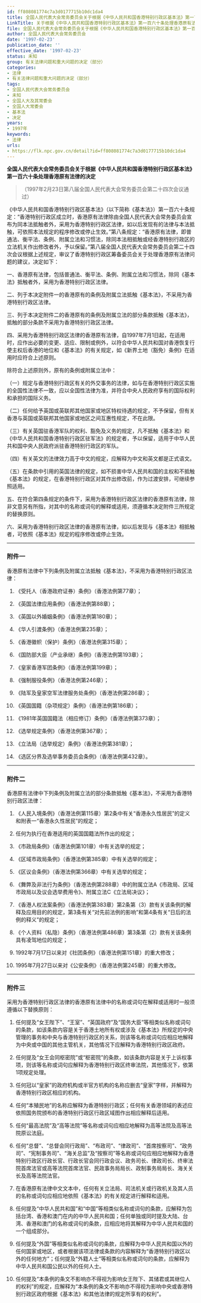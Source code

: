 ```yaml
---
id: ff808081774c7a3d0177715b10dc1da4
title: 全国人民代表大会常务委员会关于根据《中华人民共和国香港特别行政区基本法》第一百六十条处理香港原有法律的决定
LinkTitle: 关于根据《中华人民共和国香港特别行政区基本法》第一百六十条处理香港原有法律的决定（1997）
file: 全国人民代表大会常务委员会关于根据《中华人民共和国香港特别行政区基本法》第一百六十条处理香港原有法律的决定_ff808081774c7a3d0177715b10dc1da4.docx
author: 全国人民代表大会常务委员会
date: '1997-02-23'
publication_date: ''
effective_date: '1997-02-23'
status: 未知
group: 有关法律问题和重大问题的决定（部分）
categories:
- 法律
- 有关法律问题和重大问题的决定（部分）
tags:
- 全国人民代表大会常务委员会
- 未知
- 全国人大及其常委会
- 全国人大常委会
- 基本法
- 决定
years:
- 1997年
keywords:
- 法律
urls:
- https://flk.npc.gov.cn/detail?id=ff808081774c7a3d0177715b10dc1da4
---
```


**全国人民代表大会常务委员会关于根据《中华人民共和国香港特别行政区基本法》第一百六十条处理香港原有法律的决定**

> （1997年2月23日第八届全国人民代表大会常务委员会第二十四次会议通过）

《中华人民共和国香港特别行政区基本法》（以下简称《基本法》）第一百六十条规定：“香港特别行政区成立时，香港原有法律除由全国人民代表大会常务委员会宣布为同本法抵触者外，采用为香港特别行政区法律，如以后发现有的法律与本法抵触，可依照本法规定的程序修改或停止生效。”第八条规定：“香港原有法律，即普通法、衡平法、条例、附属立法和习惯法，除同本法相抵触或经香港特别行政区的立法机关作出修改者外，予以保留。”第八届全国人民代表大会常务委员会第二十四次会议根据上述规定，审议了香港特别行政区筹备委员会关于处理香港原有法律问题的建议，决定如下：

一、香港原有法律，包括普通法、衡平法、条例、附属立法和习惯法，除同《基本法》抵触者外，采用为香港特别行政区法律。

二、列于本决定附件一的香港原有的条例及附属立法抵触《基本法》，不采用为香港特别行政区法律。

三、列于本决定附件二的香港原有的条例及附属立法的部分条款抵触《基本法》，抵触的部分条款不采用为香港特别行政区法律。

四、采用为香港特别行政区法律的香港原有法律，自1997年7月1日起，在适用时，应作出必要的变更、适应、限制或例外，以符合中华人民共和国对香港恢复行使主权后香港的地位和《基本法》的有关规定，如《新界土地（豁免）条例》在适用时应符合上述原则。

除符合上述原则外，原有的条例或附属立法中：

（一）规定与香港特别行政区有关的外交事务的法律，如与在香港特别行政区实施的全国性法律不一致，应以全国性法律为准，并符合中央人民政府享有的国际权利和承担的国际义务。

（二）任何给予英国或英联邦其他国家或地区特权待遇的规定，不予保留，但有关香港与英国或英联邦其他国家或地区之间互惠性规定，不在此限。

（三）有关英国驻香港军队的权利、豁免及义务的规定，凡不抵触《基本法》和《中华人民共和国香港特别行政区驻军法》的规定者，予以保留，适用于中华人民共和国中央人民政府派驻香港特别行政区的军队。

（四）有关英文的法律效力高于中文的规定，应解释为中文和英文都是正式语文。

（五）在条款中引用的英国法律的规定，如不损害中华人民共和国的主权和不抵触《基本法》的规定，在香港特别行政区对其作出修改前，作为过渡安排，可继续参照适用。

五、在符合第四条规定的条件下，采用为香港特别行政区法律的香港原有法律，除非文意另有所指，对其中的名称或词句的解释或适用，须遵循本决定附件三所规定的替换原则。

六、采用为香港特别行政区法律的香港原有法律，如以后发现与《基本法》相抵触者，可依照《基本法》规定的程序修改或停止生效。

---

### 附件一

香港原有法律中下列条例及附属立法抵触《基本法》，不采用为香港特别行政区法律：

1. 《受托人（香港政府证券）条例》（香港法例第77章）；

2. 《英国法律应用条例》（香港法例第88章）；

3. 《英国以外婚姻条例》（香港法例第180章）；

4. 《华人引渡条例》（香港法例第235章）；

5. 《香港徽帜（保护）条例》（香港法例第315章）；

6. 《国防部大臣（产业承继）条例》（香港法例第193章）；

7. 《皇家香港军团条例》（香港法例第199章）；

8. 《强制服役条例》（香港法例第246章）；

9. 《陆军及皇家空军法律服务处条例》（香港法例第286章）；

10. 《英国国籍（杂项规定）条例》（香港法例第186章）；

11. 《1981年英国国籍法（相应修订）条例》（香港法例第373章）；

12. 《选举规定条例》（香港法例第367章）；

13. 《立法局（选举规定）条例》（香港法例第381章）；

14. 《选区分界及选举事务委员会条例》（香港法例第432章）。

---

### 附件二

香港原有法律中下列条例及附属立法的部分条款抵触《基本法》，不采用为香港特别行政区法律：

1. 《人民入境条例》（香港法例第115章）第2条中有关“香港永久性居民”的定义和附表一“香港永久性居民”的规定；

2. 任何为执行在香港适用的英国国籍法所作出的规定；

3. 《市政局条例》（香港法例第101章）中有关选举的规定；

4. 《区域市政局条例》（香港法例第385章）中有关选举的规定；

5. 《区议会条例》（香港法例第366章）中有关选举的规定；

6. 《舞弊及非法行为条例》（香港法例第288章）中的附属立法A《市政局、区域市政局以及议会选举费用令》、附属立法C《立法局决议》；

7. 《香港人权法案条例》（香港法例第383章）第2条第（3）款有关该条例的解释及应用目的的规定，第3条有关“对先前法例的影响”和第4条有关“日后的法例的释义”的规定；

8. 《个人资料（私隐）条例》（香港法例第486章）第3条第（2）款有关该条例具有凌驾地位的规定；

9. 1992年7月17日以来对《社团条例》（香港法例第151章）的重大修改；

10. 1995年7月27日以来对《公安条例》（香港法例第245章）的重大修改。

---

### 附件三

采用为香港特别行政区法律的香港原有法律中的名称或词句在解释或适用时一般须遵循以下替换原则：

1. 任何提及“女王陛下”、“王室”、“英国政府”及“国务大臣”等相类似名称或词句的条款，如该条款内容是关于香港土地所有权或涉及《基本法》所规定的中央管理的事务和中央与香港特别行政区的关系，则该等名称或词句应相应地解释为中央或中国的其他主管机关，其他情况下应解释为香港特别行政区政府。

2. 任何提及“女王会同枢密院”或“枢密院”的条款，如该条款内容是关于上诉权事项，则该等名称或词句应解释为香港特别行政区终审法院，其他情况下，依第1项规定处理。

3. 任何冠以“皇家”的政府机构或半官方机构的名称应删去“皇家”字样，并解释为香港特别行政区相应的机构。

4. 任何“本殖民地”的名称应解释为香港特别行政区；任何有关香港领域的表述应依照国务院颁布的香港特别行政区行政区域图作出相应解释后适用。

5. 任何“最高法院”及“高等法院”等名称或词句应相应地解释为高等法院及高等法院原讼法庭。

6. 任何“总督”、“总督会同行政局”、“布政司”、“律政司”、“首席按察司”、“政务司”、“宪制事务司”、“海关总监”及“按察司”等名称或词句应相应地解释为香港特别行政区行政长官、行政长官会同行政会议、政务司长、律政司长、终审法院首席法官或高等法院首席法官、民政事务局局长、政制事务局局长、海关关长及高等法院法官。

7. 在香港原有法律中文文本中，任何有关立法局、司法机关或行政机关及其人员的名称或词句应相应地依照《基本法》的有关规定进行解释和适用。

8. 任何提及“中华人民共和国”和“中国”等相类似名称或词句的条款，应解释为包括台湾、香港和澳门在内的中华人民共和国；任何单独或同时提及大陆、台湾、香港和澳门的名称或词句的条款，应相应地将其解释为中华人民共和国的一个组成部分。

9. 任何提及“外国”等相类似名称或词句的条款，应解释为中华人民共和国以外的任何国家或地区，或者根据该项法律或条款的内容解释为“香港特别行政区以外的任何地方”；任何提及“外籍人士”等相类似名称或词句的条款，应解释为中华人民共和国公民以外的任何人士。

10. 任何提及“本条例的条文不影响亦不得视为影响女王陛下、其储君或其继位人的权利”的规定，应解释为“本条例的条文不影响亦不得视为影响中央或香港特别行政区政府根据《基本法》和其他法律的规定所享有的权利”。
